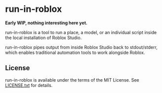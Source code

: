 # run-in-roblox
**Early WIP, nothing interesting here yet.**

run-in-roblox is a tool to run a place, a model, or an individual script inside the local installation of Roblox Studio.

run-in-roblox pipes output from inside Roblox Studio back to stdout/stderr, which enables traditional automation tools to work alongside Roblox.

## License
run-in-roblox is available under the terms of the MIT License. See [LICENSE.txt](LICENSE.txt) for details.